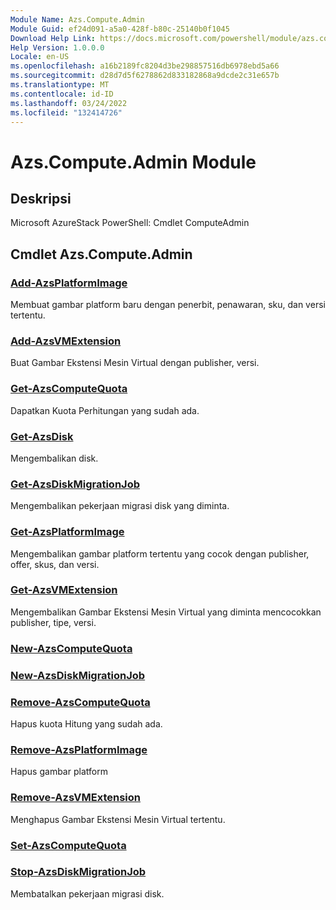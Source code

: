 ```yaml
---
Module Name: Azs.Compute.Admin
Module Guid: ef24d091-a5a0-428f-b80c-25140b0f1045
Download Help Link: https://docs.microsoft.com/powershell/module/azs.compute.admin
Help Version: 1.0.0.0
Locale: en-US
ms.openlocfilehash: a16b2189fc8204d3be298857516db6978ebd5a66
ms.sourcegitcommit: d28d7d5f6278862d833182868a9dcde2c31e657b
ms.translationtype: MT
ms.contentlocale: id-ID
ms.lasthandoff: 03/24/2022
ms.locfileid: "132414726"
---
```

# Azs.Compute.Admin Module
## Deskripsi
Microsoft AzureStack PowerShell: Cmdlet ComputeAdmin

## Cmdlet Azs.Compute.Admin
### [Add-AzsPlatformImage](Add-AzsPlatformImage.md)
Membuat gambar platform baru dengan penerbit, penawaran, sku, dan versi tertentu.

### [Add-AzsVMExtension](Add-AzsVMExtension.md)
Buat Gambar Ekstensi Mesin Virtual dengan publisher, versi.

### [Get-AzsComputeQuota](Get-AzsComputeQuota.md)
Dapatkan Kuota Perhitungan yang sudah ada.

### [Get-AzsDisk](Get-AzsDisk.md)
Mengembalikan disk.

### [Get-AzsDiskMigrationJob](Get-AzsDiskMigrationJob.md)
Mengembalikan pekerjaan migrasi disk yang diminta.

### [Get-AzsPlatformImage](Get-AzsPlatformImage.md)
Mengembalikan gambar platform tertentu yang cocok dengan publisher, offer, skus, dan versi.

### [Get-AzsVMExtension](Get-AzsVMExtension.md)
Mengembalikan Gambar Ekstensi Mesin Virtual yang diminta mencocokkan publisher, tipe, versi.

### [New-AzsComputeQuota](New-AzsComputeQuota.md)


### [New-AzsDiskMigrationJob](New-AzsDiskMigrationJob.md)


### [Remove-AzsComputeQuota](Remove-AzsComputeQuota.md)
Hapus kuota Hitung yang sudah ada.

### [Remove-AzsPlatformImage](Remove-AzsPlatformImage.md)
Hapus gambar platform

### [Remove-AzsVMExtension](Remove-AzsVMExtension.md)
Menghapus Gambar Ekstensi Mesin Virtual tertentu.

### [Set-AzsComputeQuota](Set-AzsComputeQuota.md)


### [Stop-AzsDiskMigrationJob](Stop-AzsDiskMigrationJob.md)
Membatalkan pekerjaan migrasi disk.

